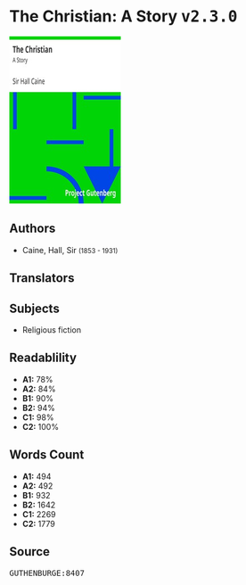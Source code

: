 # The Christian: A Story <kbd>v2.3.0</kbd>

![](./cover.medium.jpg "")

## Authors


 - Caine, Hall, Sir <small>(1853 - 1931)</small>

## Translators



## Subjects


 - Religious fiction

## Readablility


 - **A1:** 78%
 - **A2:** 84%
 - **B1:** 90%
 - **B2:** 94%
 - **C1:** 98%
 - **C2:** 100%

## Words Count


 - **A1:** 494
 - **A2:** 492
 - **B1:** 932
 - **B2:** 1642
 - **C1:** 2269
 - **C2:** 1779

## Source


<kbd>GUTHENBURGE:8407</kbd>
